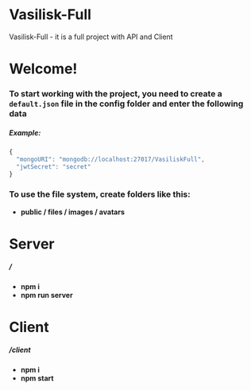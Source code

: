 # Vasilisk-Full

Vasilisk-Full - it is a full project with API and Client

# Welcome!

### To start working with the project, you need to create a `default.json` file in the config folder and enter the following data

##### Example:

```js
{
  "mongoURI": "mongodb://localhost:27017/VasiliskFull",
  "jwtSecret": "secret"
}
```

### To use the file system, create folders like this:

- **public / files / images / avatars**

# Server

##### /

- **npm i**
- **npm run server**

# Client

##### /client

- **npm i**
- **npm start**
